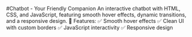 #Chatbot - Your Friendly Companion An interactive chatbot with HTML, CSS, and JavaScript, featuring smooth hover effects, dynamic transitions, and a responsive design.  🔹 Features: ✅ Smooth hover effects ✅ Clean UI with custom borders ✅ JavaScript interactivity ✅ Responsive design
